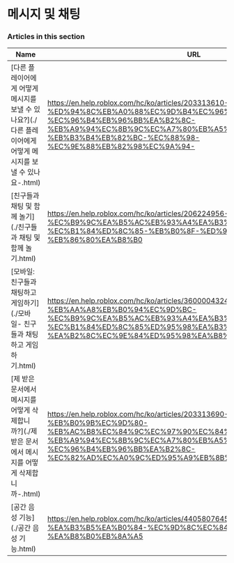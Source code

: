# 메시지 및 채팅  
### Articles in this section
Name|URL
-|-
[다른 플레이어에게 어떻게 메시지를 보낼 수 있나요?](./다른 플레이어에게 어떻게 메시지를 보낼 수 있나요-.html) |https://en.help.roblox.com/hc/ko/articles/203313610-%EB%8B%A4%EB%A5%B8-%ED%94%8C%EB%A0%88%EC%9D%B4%EC%96%B4%EC%97%90%EA%B2%8C-%EC%96%B4%EB%96%BB%EA%B2%8C-%EB%A9%94%EC%8B%9C%EC%A7%80%EB%A5%BC-%EB%B3%B4%EB%82%BC-%EC%88%98-%EC%9E%88%EB%82%98%EC%9A%94-
[친구들과 채팅 및 함께 놀기](./친구들과 채팅 및 함께 놀기.html) |https://en.help.roblox.com/hc/ko/articles/206224956-%EC%B9%9C%EA%B5%AC%EB%93%A4%EA%B3%BC-%EC%B1%84%ED%8C%85-%EB%B0%8F-%ED%95%A8%EA%BB%98-%EB%86%80%EA%B8%B0
[모바일: 친구들과 채팅하고 게임하기](./모바일- 친구들과 채팅하고 게임하기.html) |https://en.help.roblox.com/hc/ko/articles/360000432483-%EB%AA%A8%EB%B0%94%EC%9D%BC-%EC%B9%9C%EA%B5%AC%EB%93%A4%EA%B3%BC-%EC%B1%84%ED%8C%85%ED%95%98%EA%B3%A0-%EA%B2%8C%EC%9E%84%ED%95%98%EA%B8%B0
[제 받은 문서에서 메시지를 어떻게 삭제합니까?](./제 받은 문서에서 메시지를 어떻게 삭제합니까-.html) |https://en.help.roblox.com/hc/ko/articles/203313690-%EC%A0%9C-%EB%B0%9B%EC%9D%80-%EB%AC%B8%EC%84%9C%EC%97%90%EC%84%9C-%EB%A9%94%EC%8B%9C%EC%A7%80%EB%A5%BC-%EC%96%B4%EB%96%BB%EA%B2%8C-%EC%82%AD%EC%A0%9C%ED%95%A9%EB%8B%88%EA%B9%8C-
[공간 음성 기능](./공간 음성 기능.html) |https://en.help.roblox.com/hc/ko/articles/4405807645972-%EA%B3%B5%EA%B0%84-%EC%9D%8C%EC%84%B1-%EA%B8%B0%EB%8A%A5